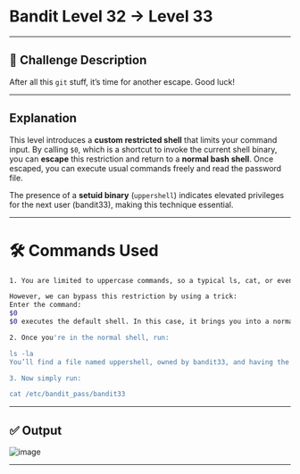 # **Bandit Level 32 → Level 33**

---

## **🧩 Challenge Description**

After all this `git` stuff, it’s time for another escape. Good luck!

---

## Explanation

This level introduces a **custom restricted shell** that limits your command input. By calling `$0`, which is a shortcut to invoke the current shell binary, you can **escape** this restriction and return to a **normal bash shell**. Once escaped, you can execute usual commands freely and read the password file.

The presence of a **setuid binary** (`uppershell`) indicates elevated privileges for the next user (bandit33), making this technique essential.

---

# 🛠️ Commands Used

```bash
1. You are limited to uppercase commands, so a typical ls, cat, or even bash will throw an error.

However, we can bypass this restriction by using a trick:
Enter the command:
$0
$0 executes the default shell. In this case, it brings you into a normal shell.

2. Once you're in the normal shell, run:

ls -la
You’ll find a file named uppershell, owned by bandit33, and having the s (setuid) bit set.

3. Now simply run:

cat /etc/bandit_pass/bandit33
```

---

## ✅ Output
![image](https://github.com/user-attachments/assets/4a292470-d99a-4073-98f9-7fc9bc3ff4db)

---
